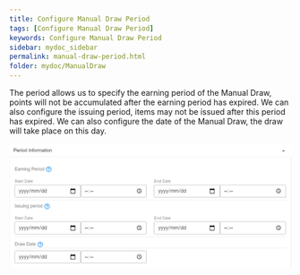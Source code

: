 ```yaml
---
title: Configure Manual Draw Period
tags: [Configure Manual Draw Period]
keywords: Configure Manual Draw Period
sidebar: mydoc_sidebar
permalink: manual-draw-period.html
folder: mydoc/ManualDraw
---
```


The period allows us to specify the earning period of the Manual Draw, points will not be accumulated after the earning period has expired. We can also configure the issuing period, items may not be issued after this period has expired. We can also configure the date of the Manual Draw, the draw will take place on this day.  


<img src="./img/Promotions/ManualDrawPeriod.png" alt="">